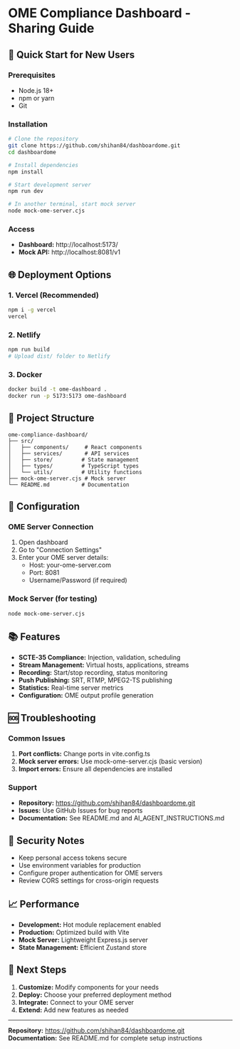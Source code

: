 # OME Compliance Dashboard - Sharing Guide

## 🚀 Quick Start for New Users

### Prerequisites
- Node.js 18+ 
- npm or yarn
- Git

### Installation
```bash
# Clone the repository
git clone https://github.com/shihan84/dashboardome.git
cd dashboardome

# Install dependencies
npm install

# Start development server
npm run dev

# In another terminal, start mock server
node mock-ome-server.cjs
```

### Access
- **Dashboard:** http://localhost:5173/
- **Mock API:** http://localhost:8081/v1

## 🌐 Deployment Options

### 1. Vercel (Recommended)
```bash
npm i -g vercel
vercel
```

### 2. Netlify
```bash
npm run build
# Upload dist/ folder to Netlify
```

### 3. Docker
```bash
docker build -t ome-dashboard .
docker run -p 5173:5173 ome-dashboard
```

## 📁 Project Structure
```
ome-compliance-dashboard/
├── src/
│   ├── components/     # React components
│   ├── services/       # API services
│   ├── store/         # State management
│   ├── types/         # TypeScript types
│   └── utils/         # Utility functions
├── mock-ome-server.cjs # Mock server
└── README.md          # Documentation
```

## 🔧 Configuration

### OME Server Connection
1. Open dashboard
2. Go to "Connection Settings"
3. Enter your OME server details:
   - Host: your-ome-server.com
   - Port: 8081
   - Username/Password (if required)

### Mock Server (for testing)
```bash
node mock-ome-server.cjs
```

## 📚 Features

- **SCTE-35 Compliance:** Injection, validation, scheduling
- **Stream Management:** Virtual hosts, applications, streams
- **Recording:** Start/stop recording, status monitoring
- **Push Publishing:** SRT, RTMP, MPEG2-TS publishing
- **Statistics:** Real-time server metrics
- **Configuration:** OME output profile generation

## 🆘 Troubleshooting

### Common Issues
1. **Port conflicts:** Change ports in vite.config.ts
2. **Mock server errors:** Use mock-ome-server.cjs (basic version)
3. **Import errors:** Ensure all dependencies are installed

### Support
- **Repository:** https://github.com/shihan84/dashboardome.git
- **Issues:** Use GitHub Issues for bug reports
- **Documentation:** See README.md and AI_AGENT_INSTRUCTIONS.md

## 🔐 Security Notes

- Keep personal access tokens secure
- Use environment variables for production
- Configure proper authentication for OME servers
- Review CORS settings for cross-origin requests

## 📈 Performance

- **Development:** Hot module replacement enabled
- **Production:** Optimized build with Vite
- **Mock Server:** Lightweight Express.js server
- **State Management:** Efficient Zustand store

## 🎯 Next Steps

1. **Customize:** Modify components for your needs
2. **Deploy:** Choose your preferred deployment method
3. **Integrate:** Connect to your OME server
4. **Extend:** Add new features as needed

---

**Repository:** https://github.com/shihan84/dashboardome.git  
**Documentation:** See README.md for complete setup instructions
